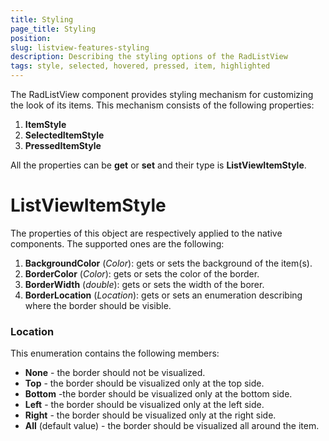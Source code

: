 ```yaml
---
title: Styling
page_title: Styling
position: 
slug: listview-features-styling
description: Describing the styling options of the RadListView
tags: style, selected, hovered, pressed, item, highlighted
---
```


The RadListView component provides styling mechanism for customizing the look of its items. This mechanism consists of the following properties:

1. **ItemStyle**
2. **SelectedItemStyle**
3. **PressedItemStyle**

All the properties can be **get** or **set** and their type is **ListViewItemStyle**.

# ListViewItemStyle

The properties of this object are respectively applied to the native components. The supported ones are the following:

1. **BackgroundColor** (*Color*): gets or sets the background of the item(s).
2. **BorderColor** (*Color*): gets or sets the color of the border.
3. **BorderWidth** (*double*): gets or sets the width of the borer.
4. **BorderLocation** (*Location*): gets or sets an enumeration describing where the border should be visible.



### Location

This enumeration contains the following members:

- **None** - the border should not be visualized.
- **Top** - the border should be visualized only at the top side.
- **Bottom** -the border should be visualized only at the bottom side.
- **Left** - the border should be visualized only at the left side.
- **Right** - the border should be visualized only at the right side.
- **All** (default value) - the border should be visualized all around the item.
